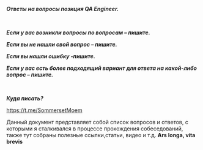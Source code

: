 ***Ответы на вопросы позиция QA Engineer.***

 

***Если у вас возникли вопросы по вопросам – пишите.***

***Если вы не нашли свой вопрос – пишите.***

***Если вы нашли ошибку -пишите.***

***Если у вас есть более подходящий вариант для ответа на какой-либо вопрос – пишите.***

 

***Куда писать?***

<https://t.me/SommersetMoem>



Данный документ представляет собой список вопросов и ответов, с которыми я сталкивался в процессе прохождения собеседований, также тут собраны полезные ссылки,статьи, видео и т.д.
**Ars longa, vita brevis**
